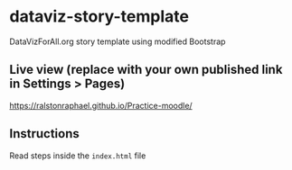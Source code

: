 # dataviz-story-template
DataVizForAll.org story template using modified Bootstrap

## Live view (replace with your own published link in Settings > Pages)
https://ralstonraphael.github.io/Practice-moodle/

## Instructions
Read steps inside the `index.html` file
